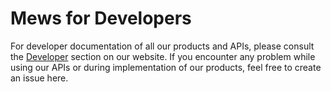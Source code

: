 # Mews for Developers

For developer documentation of all our products and APIs, please consult the [Developer](https://www.mewssystems.com/developers) section on our website. If you encounter any problem while using our APIs or during implementation of our products, feel free to create an issue here.
